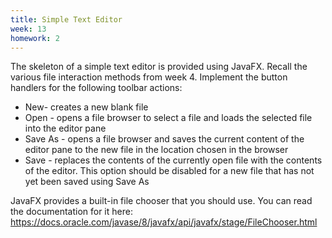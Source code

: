 ```yaml
---
title: Simple Text Editor
week: 13
homework: 2
---
```


The skeleton of a simple text editor is provided using JavaFX.  Recall the various file interaction methods from week 4.
Implement the button handlers for the following toolbar actions:

* New- creates a new blank file
* Open - opens a file browser to select a file and loads the selected file into the editor pane
* Save As - opens a file browser and saves the current content of the editor pane to the new file in the location chosen in the browser
* Save - replaces the contents of the currently open file with the contents of the editor.  This option should be disabled for a new file that has not yet been saved using Save As

JavaFX provides a built-in file chooser that you should use.  You can read the documentation for it here: https://docs.oracle.com/javase/8/javafx/api/javafx/stage/FileChooser.html
